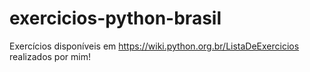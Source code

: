# exercicios-python-brasil
 Exercícios disponíveis em https://wiki.python.org.br/ListaDeExercicios realizados por mim!
